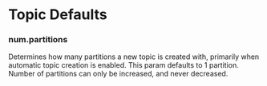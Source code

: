 # Topic Defaults

### num.partitions

Determines how many partitions a new topic is created with, primarily when automatic topic creation
is enabled. This param defaults to 1 partition. Number of partitions can only be increased, and
never decreased. 